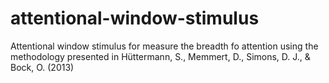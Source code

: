 # attentional-window-stimulus
Attentional window stimulus for measure the breadth fo attention using the methodology presented in Hüttermann, S., Memmert, D., Simons, D. J., &amp; Bock, O. (2013)
